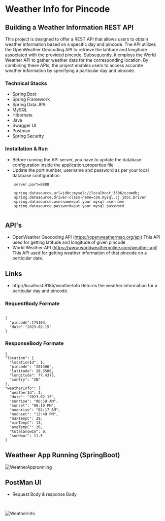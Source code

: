 # Weather Info for Pincode
## Building a Weather Information REST API
This project is designed to offer a REST API that allows users to obtain weather information based on a specific day and pincode. The API utilizes the OpenWeather Geocoding API to retrieve the latitude and longitude associated with the provided pincode. Subsequently, it employs the World Weather API to gather weather data for the corresponding location. By combining these APIs, the project enables users to access accurate weather information by specifying a particular day and pincode.




### Technical Stacks

- Spring Boot 
- Spring Framework
- Spring Data JPA 
- MySQL 
- Hibernate
- Java
- Swagger UI
- Postman
- Spring Security



### Installation & Run
- Before running the API server, you have to update the database configuration inside the application.properties file
- Update the port number, username and password as per your local database configuration
````
    server.port=8888

    spring.datasource.url=jdbc:mysql://localhost:3306/ecomdb;
    spring.datasource.driver-class-name=com.mysql.cj.jdbc.Driver
    spring.datasource.username=put your mysql username
    spring.datasource.password=put your mysql password
    
````

## API's 
* OpenWeather Geocoding API (https://openweathermap.org/api)
This API used for getting latitude and longitude of given pincode
* World Weather API (https://www.worldweatheronline.com/weather-api)
This API used for getting weather information of that pincode on a perticular date.


## Links

* http://localhost:8185/weatherInfo
Returns the weather information for a particular day and pincode.

### RequestBody Formate
````

{
  "pincode":175103,
  "date":"2023-02-15"
}
````

### ResponseBody Formate

````
{
"location": {
  "locationId": 1,
  "pincode": "201306",
  "latitude": 28.5506,
  "longitude": 77.4375,
  "contry": "IN"
},
"weatherInfo": {
  "weatherId": 2,
  "date": "2023-02-15",
  "sunrise": "06:59 AM",
  "sunset": "06:10 PM",
  "moonrise": "02:17 AM",
  "moonset": "12:40 PM",
  "maxTempC": 29,
  "minTempC": 13,
  "avgTempC": 20,
  "totalSnowCm": 0,
  "sunHour": 11.5
}

````

## Weatheer App Running (SpringBoot)

![WeatherApprunniing](https://github.com/niteshpalcode/Backend_Assignment/assets/101392580/af6b0d01-d2be-425d-ab02-7c5ddfe3372e)


## PostMan UI



* Request Body & response Body

<br>

![WeatherInfo](https://github.com/niteshpalcode/Backend_Assignment/assets/101392580/250904c6-be2c-4ffa-b9a2-6348cb8c5773)












